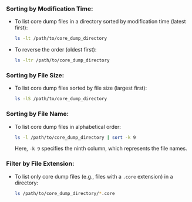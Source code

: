 
### Sorting by Modification Time:

- To list core dump files in a directory sorted by modification time (latest first):

  ```bash
  ls -lt /path/to/core_dump_directory
  ```

- To reverse the order (oldest first):

  ```bash
  ls -ltr /path/to/core_dump_directory
  ```

### Sorting by File Size:

- To list core dump files sorted by file size (largest first):

  ```bash
  ls -lS /path/to/core_dump_directory
  ```

### Sorting by File Name:

- To list core dump files in alphabetical order:

  ```bash
  ls -l /path/to/core_dump_directory | sort -k 9
  ```

  Here, `-k 9` specifies the ninth column, which represents the file names.

### Filter by File Extension:

- To list only core dump files (e.g., files with a `.core` extension) in a directory:

  ```bash
  ls /path/to/core_dump_directory/*.core
  ```

